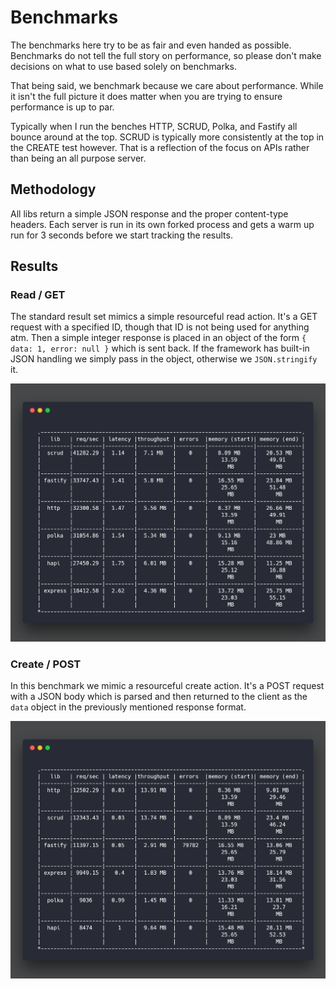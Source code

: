 # Benchmarks

The benchmarks here try to be as fair and even handed as possible. Benchmarks
do not tell the full story on performance, so please don't make decisions on
what to use based solely on benchmarks.

That being said, we benchmark because we care about performance. While it isn't
the full picture it does matter when you are trying to ensure performance is
up to par.

Typically when I run the benches HTTP, SCRUD, Polka, and Fastify all bounce
around at the top. SCRUD is typically more consistently at the top in the
CREATE test however. That is a reflection of the focus on APIs rather than
being an all purpose server.

## Methodology

All libs return a simple JSON response and the proper content-type headers.
Each server is run in its own forked process and gets a warm up run for 3
seconds before we start tracking the results.

## Results

### Read / GET

The standard result set mimics a simple resourceful read action. It's a GET
request with a specified ID, though that ID is not being used for anything atm.
Then a simple integer response is placed in an object of the form
`{ data: 1, error: null }` which is sent back. If the framework has built-in
JSON handling we simply pass in the object, otherwise we `JSON.stringify` it.

![Benchmark](results/read.png)

### Create / POST

In this benchmark we mimic a resourceful create action. It's a POST request
with a JSON body which is parsed and then returned to the client as the `data`
object in the previously mentioned response format.

![Benchmark](results/create.png)
